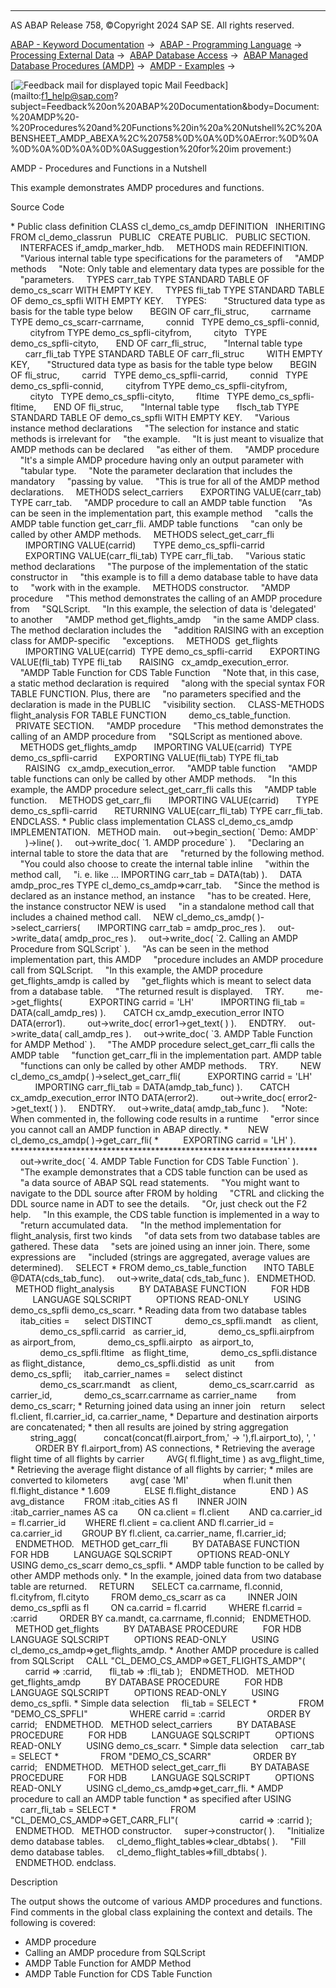   

* * *

AS ABAP Release 758, ©Copyright 2024 SAP SE. All rights reserved.

[ABAP - Keyword Documentation](javascript:call_link\('abenabap.htm'\)) →  [ABAP - Programming Language](javascript:call_link\('abenabap_reference.htm'\)) →  [Processing External Data](javascript:call_link\('abenabap_language_external_data.htm'\)) →  [ABAP Database Access](javascript:call_link\('abendb_access.htm'\)) →  [ABAP Managed Database Procedures (AMDP)](javascript:call_link\('abenamdp.htm'\)) →  [AMDP - Examples](javascript:call_link\('abenamdp_abexas.htm'\)) → 

 [![](Mail.gif?object=Mail.gif "Feedback mail for displayed topic") Mail Feedback](mailto:f1_help@sap.com?subject=Feedback%20on%20ABAP%20Documentation&body=Document:%20AMDP%20-%20Procedures%20and%20Functions%20in%20a%20Nutshell%2C%20ABENSHEET_AMDP_ABEXA%2C%20758%0D%0A%0D%0AError:%0D%0A%0D%0A%0D%0A%0D%0ASuggestion%20for%20im
provement:)

AMDP - Procedures and Functions in a Nutshell

This example demonstrates AMDP procedures and functions.

Source Code   

\* Public class definition
CLASS cl\_demo\_cs\_amdp DEFINITION
  INHERITING FROM cl\_demo\_classrun
  PUBLIC
  CREATE PUBLIC.
  PUBLIC SECTION.
    INTERFACES if\_amdp\_marker\_hdb.
    METHODS main REDEFINITION.
    "Various internal table type specifications for the parameters of
    "AMDP methods
    "Note: Only table and elementary data types are possible for the
    "parameters.
    TYPES carr\_tab TYPE STANDARD TABLE OF demo\_cs\_scarr WITH EMPTY KEY.
    TYPES fli\_tab TYPE STANDARD TABLE OF demo\_cs\_spfli WITH EMPTY KEY.
    TYPES:
      "Structured data type as basis for the table type below
      BEGIN OF carr\_fli\_struc,
        carrname TYPE demo\_cs\_scarr-carrname,
        connid   TYPE demo\_cs\_spfli-connid,
        cityfrom TYPE demo\_cs\_spfli-cityfrom,
        cityto   TYPE demo\_cs\_spfli-cityto,
      END OF carr\_fli\_struc,
      "Internal table type
      carr\_fli\_tab TYPE STANDARD TABLE OF carr\_fli\_struc
        WITH EMPTY KEY,
      "Structured data type as basis for the table type below
      BEGIN OF fli\_struc,
        carrid   TYPE demo\_cs\_spfli-carrid,
        connid   TYPE demo\_cs\_spfli-connid,
        cityfrom TYPE demo\_cs\_spfli-cityfrom,
        cityto   TYPE demo\_cs\_spfli-cityto,
        fltime   TYPE demo\_cs\_spfli-fltime,
      END OF fli\_struc,
      "Internal table type
      flsch\_tab TYPE STANDARD TABLE OF demo\_cs\_spfli WITH EMPTY KEY.
    "Various instance method declarations
    "The selection for instance and static methods is irrelevant for
    "the example.
    "It is just meant to visualize that AMDP methods can be declared
    "as either of them.
    "AMDP procedure
    "It's a simple AMDP procedure having only an output parameter with
    "tabular type.
    "Note the parameter declaration that includes the mandatory
    "passing by value.
    "This is true for all of the AMDP method declarations.
    METHODS select\_carriers
      EXPORTING VALUE(carr\_tab) TYPE carr\_tab.
    "AMDP procedure to call an AMDP table function
    "As can be seen in the implementation part, this example method
    "calls the AMDP table function get\_carr\_fli. AMDP table functions
    "can only be called by other AMDP methods.
    METHODS select\_get\_carr\_fli
      IMPORTING VALUE(carrid)       TYPE demo\_cs\_spfli-carrid
      EXPORTING VALUE(carr\_fli\_tab) TYPE carr\_fli\_tab.
    "Various static method declarations
    "The purpose of the implementation of the static constructor in
    "this example is to fill a demo database table to have data to
    "work with in the example.
    METHODS constructor.
    "AMDP procedure
    "This method demonstrates the calling of an AMDP procedure from
    "SQLScript.
    "In this example, the selection of data is 'delegated' to another
    "AMDP method get\_flights\_amdp
    "in the same AMDP class. The method declaration includes the
    "addition RAISING with an exception class for AMDP-specific
    "exceptions.
    METHODS  get\_flights
      IMPORTING VALUE(carrid)  TYPE demo\_cs\_spfli-carrid
      EXPORTING VALUE(fli\_tab) TYPE fli\_tab
      RAISING   cx\_amdp\_execution\_error.
    "AMDP Table Function for CDS Table Function
    "Note that, in this case, a static method declaration is required
    "along with the special syntax FOR TABLE FUNCTION. Plus, there are
    "no parameters specified and the declaration is made in the PUBLIC
    "visibility section.
    CLASS-METHODS flight\_analysis FOR TABLE FUNCTION
        demo\_cs\_table\_function.
  PRIVATE SECTION.
    "AMDP procedure
    "This method demonstrates the calling of an AMDP procedure from
    "SQLScript as mentioned above.
    METHODS get\_flights\_amdp
      IMPORTING VALUE(carrid)  TYPE demo\_cs\_spfli-carrid
      EXPORTING VALUE(fli\_tab) TYPE fli\_tab
      RAISING   cx\_amdp\_execution\_error.
    "AMDP table function
    "AMDP table functions can only be called by other AMDP methods.
    "In this example, the AMDP procedure select\_get\_carr\_fli calls this
    "AMDP table function.
    METHODS get\_carr\_fli
      IMPORTING VALUE(carrid)       TYPE demo\_cs\_spfli-carrid
      RETURNING VALUE(carr\_fli\_tab) TYPE carr\_fli\_tab.
ENDCLASS.
\* Public class implementation
CLASS cl\_demo\_cs\_amdp IMPLEMENTATION.
  METHOD main.
    out->begin\_section( \`Demo: AMDP\`
      )->line( ).
    out->write\_doc( \`1. AMDP procedure\` ).
    "Declaring an internal table to store the data that are
    "returned by the following method.
    "You could also choose to create the internal table inline
    "within the method call,
    "i. e. like ... IMPORTING carr\_tab = DATA(tab) ).
    DATA amdp\_proc\_res TYPE cl\_demo\_cs\_amdp=>carr\_tab.
    "Since the method is declared as an instance method, an instance
    "has to be created. Here, the instance constructor NEW is used
    "in a standalone method call that includes a chained method call.
    NEW cl\_demo\_cs\_amdp( )->select\_carriers(
      IMPORTING carr\_tab = amdp\_proc\_res ).
    out->write\_data( amdp\_proc\_res ).
    out->write\_doc( \`2. Calling an AMDP Procedure from SQLScript\` ).
    "As can be seen in the method implementation part, this AMDP
    "procedure includes an AMDP procedure call from SQLScript.
    "In this example, the AMDP procedure get\_flights\_amdp is called by
    "get\_flights which is meant to select data from a database table.
    "The returned result is displayed.
    TRY.
        me->get\_flights(
          EXPORTING carrid = 'LH'
          IMPORTING fli\_tab = DATA(call\_amdp\_res) ).
      CATCH cx\_amdp\_execution\_error INTO DATA(error1).
        out->write\_doc( error1->get\_text( ) ).
    ENDTRY.
    out->write\_data( call\_amdp\_res ).
    out->write\_doc( \`3. AMDP Table Function for AMDP Method\` ).
    "The AMDP procedure select\_get\_carr\_fli calls the AMDP table
    "function get\_carr\_fli in the implementation part. AMDP table
    "functions can only be called by other AMDP methods.
    TRY.
        NEW cl\_demo\_cs\_amdp( )->select\_get\_carr\_fli(
          EXPORTING carrid = 'LH'
          IMPORTING carr\_fli\_tab = DATA(amdp\_tab\_func) ).
      CATCH cx\_amdp\_execution\_error INTO DATA(error2).
        out->write\_doc( error2->get\_text( ) ).
    ENDTRY.
    out->write\_data( amdp\_tab\_func ).
    "Note: When commented in, the following code results in a runtime
    "error since you cannot call an AMDP function in ABAP directly.
\*        NEW cl\_demo\_cs\_amdp( )->get\_carr\_fli(
\*          EXPORTING carrid = 'LH' ).
\*\*\*\*\*\*\*\*\*\*\*\*\*\*\*\*\*\*\*\*\*\*\*\*\*\*\*\*\*\*\*\*\*\*\*\*\*\*\*\*\*\*\*\*\*\*\*\*\*\*\*\*\*\*\*\*\*\*\*\*\*\*\*\*\*\*\*\*\*\*
    out->write\_doc( \`4. AMDP Table Function for CDS Table Function\` ).
    "The example demonstrates that a CDS table function can be used as
    "a data source of ABAP SQL read statements.
    "You might want to navigate to the DDL source after FROM by holding
    "CTRL and clicking the DDL source name in ADT to see the details.
    "Or, just check out the F2 help.
    "In this example, the CDS table function is implemented in a way to
    "return accumulated data.
    "In the method implementation for flight\_analysis, first two kinds
    "of data sets from two database tables are gathered. These data
    "sets are joined using an inner join. There, some expressions are
    "included (strings are aggregated, average values are determined).
    SELECT \* FROM demo\_cs\_table\_function
      INTO TABLE @DATA(cds\_tab\_func).
    out->write\_data( cds\_tab\_func ).
  ENDMETHOD.
  METHOD flight\_analysis
         BY DATABASE FUNCTION
         FOR HDB
         LANGUAGE SQLSCRIPT
         OPTIONS READ-ONLY
         USING demo\_cs\_spfli demo\_cs\_scarr.
\* Reading data from two database tables
    itab\_cities =
     select DISTINCT
            demo\_cs\_spfli.mandt    as client,
            demo\_cs\_spfli.carrid   as carrier\_id,
            demo\_cs\_spfli.airpfrom as airport\_from,
            demo\_cs\_spfli.airpto   as airport\_to,
            demo\_cs\_spfli.fltime   as flight\_time,
            demo\_cs\_spfli.distance as flight\_distance,
            demo\_cs\_spfli.distid   as unit
       from demo\_cs\_spfli;
    itab\_carrier\_names =
     select distinct
            demo\_cs\_scarr.mandt    as client,
            demo\_cs\_scarr.carrid   as carrier\_id,
            demo\_cs\_scarr.carrname as carrier\_name
       from demo\_cs\_scarr;
\* Returning joined data using an inner join
   return
     select fl.client, fl.carrier\_id, ca.carrier\_name,
\* Departure and destination airports are concatenated;
\* then all results are joined by string aggregation
        string\_agg(
          concat(concat(fl.airport\_from,' -> '),fl.airport\_to), ', '
          ORDER BY fl.airport\_from) AS connections,
\* Retrieving the average flight time of all flights by carrier
        AVG( fl.flight\_time ) as avg\_flight\_time,
\* Retrieving the average flight distance of all flights by carrier;
\* miles are converted to kilometers
        avg( case 'MI'
             when fl.unit then fl.flight\_distance \* 1.609
             ELSE fl.flight\_distance
             END ) AS avg\_distance
       FROM :itab\_cities AS fl
       INNER JOIN :itab\_carrier\_names AS ca
       ON ca.client = fl.client
       AND ca.carrier\_id = fl.carrier\_id
       WHERE fl.client = ca.client AND fl.carrier\_id = ca.carrier\_id
       GROUP BY fl.client, ca.carrier\_name, fl.carrier\_id;
  ENDMETHOD.
  METHOD get\_carr\_fli
         BY DATABASE FUNCTION
         FOR HDB
         LANGUAGE SQLSCRIPT
         OPTIONS READ-ONLY
         USING demo\_cs\_scarr demo\_cs\_spfli.
\* AMDP table function to be called by other AMDP methods only.
\* In the example, joined data from two database table are returned.
    RETURN
      SELECT ca.carrname, fl.connid, fl.cityfrom, fl.cityto
        FROM demo\_cs\_scarr as ca
        INNER JOIN demo\_cs\_spfli as fl
        ON ca.carrid = fl.carrid
        WHERE fl.carrid = :carrid
        ORDER BY ca.mandt, ca.carrname, fl.connid;
  ENDMETHOD.
  METHOD get\_flights
         BY DATABASE PROCEDURE
         FOR HDB
         LANGUAGE SQLSCRIPT
         OPTIONS READ-ONLY
         USING cl\_demo\_cs\_amdp=>get\_flights\_amdp.
\* Another AMDP procedure is called from SQLScript
    CALL "CL\_DEMO\_CS\_AMDP=>GET\_FLIGHTS\_AMDP"(
      carrid => :carrid,
      fli\_tab => :fli\_tab );
  ENDMETHOD.
  METHOD get\_flights\_amdp
         BY DATABASE PROCEDURE
         FOR HDB
         LANGUAGE SQLSCRIPT
         OPTIONS READ-ONLY
         USING demo\_cs\_spfli.
\* Simple data selection
    fli\_tab = SELECT \*
                FROM "DEMO\_CS\_SPFLI"
                WHERE carrid = :carrid
                ORDER BY carrid;
  ENDMETHOD.
  METHOD select\_carriers
         BY DATABASE PROCEDURE
         FOR HDB
         LANGUAGE SQLSCRIPT
         OPTIONS READ-ONLY
         USING demo\_cs\_scarr.
\* Simple data selection
    carr\_tab = SELECT \*
                FROM "DEMO\_CS\_SCARR"
                ORDER BY carrid;
  ENDMETHOD.
  METHOD select\_get\_carr\_fli
         BY DATABASE PROCEDURE
         FOR HDB
         LANGUAGE SQLSCRIPT
         OPTIONS READ-ONLY
         USING cl\_demo\_cs\_amdp=>get\_carr\_fli.
\* AMDP procedure to call an AMDP table function
\* as specified after USING
    carr\_fli\_tab = SELECT \*
                     FROM "CL\_DEMO\_CS\_AMDP=>GET\_CARR\_FLI"(
                        carrid => :carrid );
  ENDMETHOD.
  METHOD constructor.
    super->constructor( ).
    "Initialize demo database tables.
    cl\_demo\_flight\_tables=>clear\_dbtabs( ).
    "Fill demo database tables.
    cl\_demo\_flight\_tables=>fill\_dbtabs( ).
  ENDMETHOD.
endclass.

Description   

The output shows the outcome of various AMDP procedures and functions. Find comments in the global class explaining the context and details. The following is covered:

-   AMDP procedure
-   Calling an AMDP procedure from SQLScript
-   AMDP Table Function for AMDP Method
-   AMDP Table Function for CDS Table Function